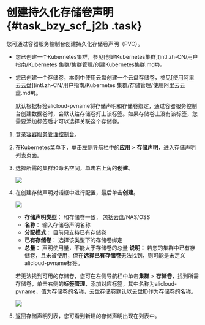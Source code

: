 # 创建持久化存储卷声明 {#task_bzy_scf_j2b .task}

您可通过容器服务控制台创建持久化存储卷声明（PVC）。

-   您已创建一个Kubernetes集群，参见[创建Kubernetes集群](intl.zh-CN/用户指南/Kubernetes 集群/集群管理/创建Kubernetes集群.md#)。
-   您已创建一个存储卷，本例中使用云盘创建一个云盘存储卷，参见[使用阿里云云盘](intl.zh-CN/用户指南/Kubernetes 集群/存储管理/使用阿里云云盘.md#)。

    默认根据标签alicloud-pvname将存储声明和存储卷绑定，通过容器服务控制台创建数据卷时，会默认给存储卷打上该标签。如果存储卷上没有该标签，您需要添加标签后才可以选择关联这个存储卷。


1.  登录[容器服务管理控制台](https://cs.console.aliyun.com)。 
2.  在Kubernetes菜单下，单击左侧导航栏中的**应用** \> **存储声明**，进入存储声明列表页面。 
3.  选择所需的集群和命名空间，单击右上角的**创建**。 

    ![](http://static-aliyun-doc.oss-cn-hangzhou.aliyuncs.com/assets/img/16691/153622429110715_zh-CN.png)

4.  在创建存储声明对话框中进行配置，最后单击**创建**。 

    ![](http://static-aliyun-doc.oss-cn-hangzhou.aliyuncs.com/assets/img/16691/153622429110716_zh-CN.png)

    -   **存储声明类型**： 和存储卷一致， 包括云盘/NAS/OSS
    -   **名称**： 输入存储卷声明名称
    -   **分配模式**： 目前只支持已有存储卷
    -   **已有存储卷**： 选择该类型下的存储卷绑定
    -   **总量**： 声明使用量，不能大于存储卷的总量
    **说明：** 若您的集群中已有存储卷，且未被使用，但在**选择已有存储卷**无法找到，则可能是未定义alicloud-pvname标签。

    若无法找到可用的存储卷，您可在左侧导航栏中单击**集群** \> **存储卷**，找到所需存储卷，单击右侧的**标签管理**，添加对应标签，其中名称为alicloud-pvname，值为存储卷的名称，云盘存储卷默认以云盘ID作为存储卷的名称。

    ![](http://static-aliyun-doc.oss-cn-hangzhou.aliyuncs.com/assets/img/16691/153622429110717_zh-CN.png)

5.  返回存储声明列表，您可看到新建的存储声明出现在列表中。 

